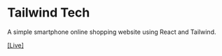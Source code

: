 # Tailwind Tech

A simple smartphone online shopping website using React and Tailwind.

<a href="https://tailwind-tech.netlify.app/">[Live]</a>